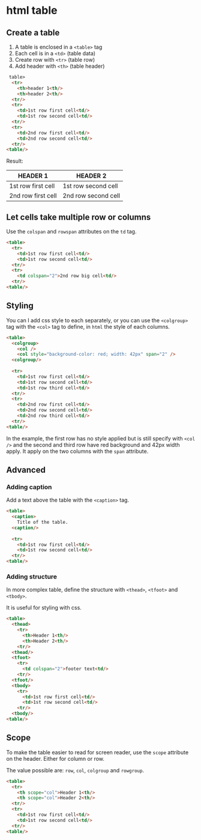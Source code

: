 # html table

## Create a table

1. A table is enclosed in a `<table>` tag
2. Each cell is in a `<td>` (table data)
3. Create row with `<tr>`  (table row)
4. Add header with `<th>` (table header)

```html
 table>
  <tr>
    <th>header 1<th/>
    <th>header 2<th/>
  <tr/>
  <tr>
    <td>1st row first cell<td/>
    <td>1st row second cell<td/>
  <tr/>
  <tr>
    <td>2nd row first cell<td/>
    <td>2nd row second cell<td/>
  <tr/>
<table/>
```
Result:

| HEADER 1           | HEADER 2            |
|--------------------|---------------------|
| 1st row first cell | 1st row second cell |
| 2nd row first cell | 2nd row second cell |

## Let cells take multiple row or columns

Use the `colspan` and `rowspan` attributes on the `td` tag.

```html
<table>
  <tr>
    <td>1st row first cell<td/>
    <td>1st row second cell<td/>
  <tr/>
  <tr>
    <td colspan="2">2nd row big cell<td/>
  <tr/>
<table/>
```

## Styling

You can I add css style to each <td> separately, or you can use
the `<colgroup>` tag with the `<col>` tag to define, in `html` the
style of each columns.

```html
<table>
  <colgroup>
    <col />
    <col style="background-color: red; width: 42px" span="2" />
  <colgroup/>
  
  <tr>
    <td>1st row first cell<td/>
    <td>1st row second cell<td/>
    <td>1st row third cell<td/>
  <tr/>
  <tr>
    <td>2nd row first cell<td/>
    <td>2nd row second cell<td/>
    <td>2nd row third cell<td/>
  <tr/>
<table/>
```
In the example, the first row has no style applied but is still specify with `<col />` and
the second and third row have red background and 42px width apply. It apply on the two columns
with the `span` attribute.

## Advanced

### Adding caption

Add a text above the table with the `<caption>` tag.

```html
<table>
  <caption>
    Title of the table.
  <caption/>
  
  <tr>
    <td>1st row first cell<td/>
    <td>1st row second cell<td/>
  <tr/>
<table/>
```

### Adding structure

In more complex table, define the structure with `<thead>`, `<tfoot>` and `<tbody>`.

It is useful for styling with css.

```html
<table>
  <thead>
    <tr>
      <th>Header 1<th/>
      <th>Header 2<th/>
    <tr/>
  <thead/>
  <tfoot>
    <tr>
      <td colspan="2">footer text<td/>
    <tr/>
  <tfoot/>
  <tbody>
    <tr>
      <td>1st row first cell<td/>
      <td>1st row second cell<td/>
    <tr/>
  <tbody/>
<table/>
```

## Scope

To make the table easier to read for screen reader, use the `scope` attribute on the header.
Either for column or row.

The value possible are: `row`, `col`, `colgroup` and `rowgroup`.

```html
<table>
  <tr>
    <th scope="col">Header 1<th/>
    <th scope="col">Header 2<th/>
  <tr/>
  <tr>
    <td>1st row first cell<td/>
    <td>1st row second cell<td/>
  <tr/>
<table/>
```
